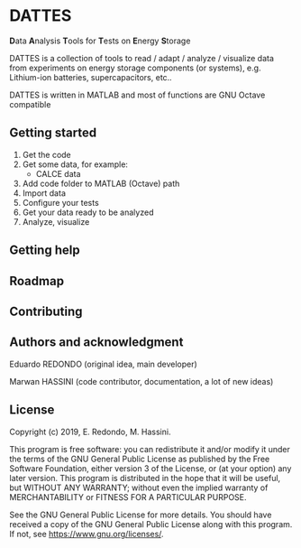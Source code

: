 # DATTES
**D**ata **A**nalysis **T**ools for **T**ests on **E**nergy **S**torage

DATTES is a collection of tools to read / adapt / analyze / visualize data from experiments on energy storage components (or systems), e.g. Lithium-ion batteries, supercapacitors, etc..

DATTES is written in MATLAB and most of functions are GNU Octave compatible

## Getting started

1. Get the code
2. Get some data, for example:
    - CALCE data
3. Add code folder to MATLAB (Octave) path
4. Import data
5. Configure your tests
6. Get your data ready to be analyzed
7. Analyze, visualize

## Getting help


## Roadmap


## Contributing

## Authors and acknowledgment

Eduardo REDONDO (original idea, main developer)

Marwan HASSINI (code contributor, documentation, a lot of new ideas)

## License
Copyright (c) 2019, E. Redondo, M. Hassini.

This program is free software: you can redistribute it and/or
modify it under the terms of the GNU General Public License as
published by the Free Software Foundation, either version 3 of
the License, or (at your option) any later version. This
program is distributed in the hope that it will be useful, but
WITHOUT ANY WARRANTY; without even the implied warranty of
MERCHANTABILITY or FITNESS FOR A PARTICULAR PURPOSE.

See the GNU General Public License for more details.
You should have received a copy of the GNU General Public
License along with this program. If not, see
<https://www.gnu.org/licenses/>.


